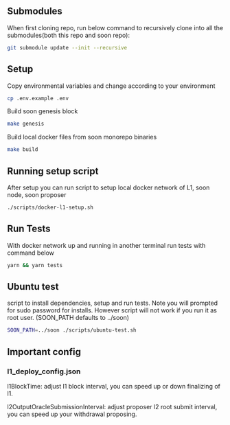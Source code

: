 ## Submodules

When first cloning repo, run below command to recursively clone into all the submodules(both this repo and soon repo):

```sh
git submodule update --init --recursive
```

## Setup

Copy environmental variables and change according to your environment

```sh
cp .env.example .env
```

Build soon genesis block

```sh
make genesis
```

Build local docker files from soon monorepo binaries

```sh
make build
```

## Running setup script

After setup you can run script to setup local docker network of L1, soon node, soon proposer

```sh
./scripts/docker-l1-setup.sh
```

## Run Tests

With docker network up and running in another terminal run tests with command below

```sh
yarn && yarn tests
```

## Ubuntu test

script to install dependencies, setup and run tests. Note you will prompted for sudo password for installs. However script will not work if you run it as root user. (SOON_PATH defaults to ../soon)

```sh
SOON_PATH=../soon ./scripts/ubuntu-test.sh
```

## Important config

### l1_deploy_config.json

l1BlockTime: adjust l1 block interval, you can speed up or down finalizing of l1.

l2OutputOracleSubmissionInterval: adjust proposer l2 root submit interval, you can speed up your withdrawal proposing.
